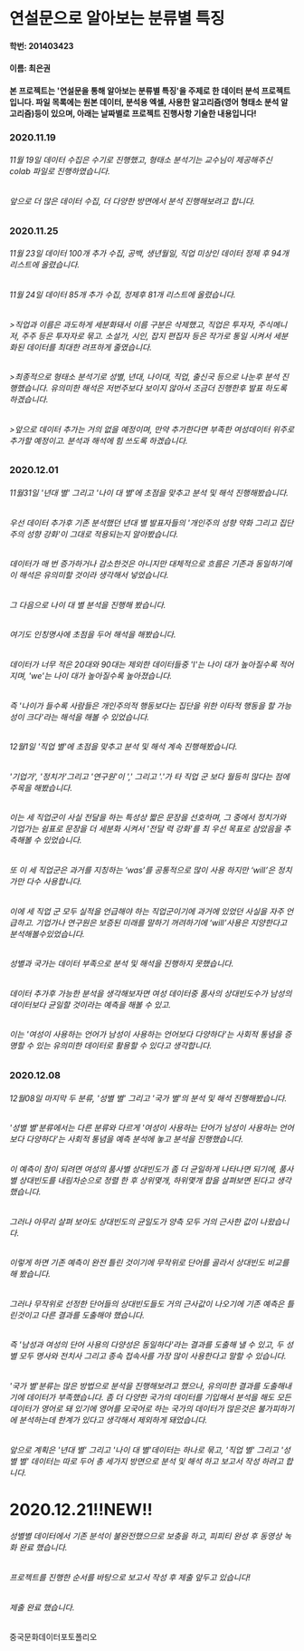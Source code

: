 # 연설문으로 알아보는 분류별 특징

#### 학번: 201403423

#### 이름: 최은권

#### 본 프로젝트는 '연설문을 통해 알아보는 분류별 특징'을 주제로 한 데이터 분석 프로젝트입니다. 파일 목록에는 원본 데이터, 분석용 엑셀, 사용한 알고리즘(영어 형태소 분석 알고리즘)등이 있으며, 아래는 날짜별로 프로젝트 진행사항 기술한 내용입니다!

### 2020.11.19
###### 11월 19일 데이터 수집은 수기로 진행했고, 형태소 분석기는 교수님이 제공해주신 colab 파일로 진행하였습니다.
###### 앞으로 더 많은 데이터 수집, 더 다양한 방면에서 분석 진행해보려고 합니다.

### 2020.11.25 
###### 11월 23일 데이터 100개 추가 수집, 공백, 생년월일, 직업 미상인 데이터 정제 후 94개 리스트에 올렸습니다.

###### 11월 24일 데이터 85개 추가 수집, 정제후 81개 리스트에 올렸습니다.
######  >직업과 이름은 과도하게 세분화돼서 이름 구분은 삭제했고, 직업은 투자자, 주식메니저, 주주 등은 투자자로 묶고. 소설가, 시인, 잡지 편집자 등은 작가로 통일 시켜서 세분화된 데이터를 최대한 려프하게 줄였습니다.
######  >최종적으로 형태소 분석기로 성별, 년대, 나이대, 직업, 출신국 등으로 나눈후 분석 진행했습니다. 유의미한 해석은 저번주보다 보이지 않아서 조금더 진행한후 발표 하도록 하겠습니다.
######  >앞으로 데이터 추가는 거의 없을 예정이며, 만약 추가한다면 부족한 여성데이터 위주로 추가할 예정이고. 분석과 해석에 힘 쓰도록 하겠습니다.

### 2020.12.01
###### 11월31일 '년대 별' 그리고 '나이 대 별'에 초점을 맞추고 분석 및 해석 진행해봤습니다.
###### 우선 데이터 추가후 기존 분석했던 년대 별 발표자들의 '개인주의 성향 약화 그리고 집단주의 성향 강화'이 그대로 적용되는지 알아봤습니다.
###### 데이터가 매 번 증가하거나 감소한것은 아니지만 대체적으로 흐름은 기존과 동일하기에 이 해석은 유의미할 것이라 생각해서 넣었습니다.
###### 그 다음으로 나이 대 별 분석을 진행해 봤습니다.
###### 여기도 인칭명사에 초점을 두어 해석을 해봤습니다.
###### 데이터가 너무 적은 20대와 90대는 제외한 데이터들중 'I'는 나이 대가 높아질수록 적어지며, 'we'는 나이 대가 높아질수록 높아졌습니다.
###### 즉 '나이가 들수록 사람들은 개인주의적 행동보다는 집단을 위한 이타적 행동을 할 가능성이 크다'라는 해석을 해볼 수 있었습니다.

###### 12월1일 '직업 별'에 초점을 맞추고 분석 및 해석 계속 진행해봤습니다.
###### '기업가', '정치가'그리고 '연구원'이 ',' 그리고 '.'가 타 직업 군 보다 월등히 많다는 점에 주목을 해봤습니다.
###### 이는 세 직업군이 사실 전달을 하는 특성상 짧은 문장을 선호하며, 그 중에서 정치가와 기업가는 쉼표로 문장을 더 세분화 시켜서 '전달 력 강화'를 최 우선 목표로 삼았음을 추측해볼 수 있었습니다.
###### 또 이 세 직업군은 과거를 지칭하는 ‘was’를 공통적으로 많이 사용 하지만 ‘will’은 정치가만 다수 사용합니다.
###### 이에 세 직업 군 모두 실적을 언급해야 하는 직업군이기에 과거에 있었던 사실을 자주 언급하고. 기업가나 연구원은 보증된 미래를 말하기 꺼려하기에 ‘will’사용은 지양한다고 분석해볼수있었습니다.

###### 성별과 국가는 데이터 부족으로 분석 및 해석을 진행하지 못했습니다.
###### 데이터 추가후 가능한 분석을 생각해보자면 여성 데이터중 품사의 상대빈도수가 남성의 데이터보다 균일할 것이라는 예측을 해볼 수 있고.
###### 이는 '여성이 사용하는 언어가 남성이 사용하는 언어보다 다양하다'는 사회적 통념을 증명할 수 있는 유의미한 데이터로 활용할 수 있다고 생각합니다.

### 2020.12.08
###### 12월08일 마지막 두 분류, '성별 별' 그리고 '국가 별'의 분석 및 해석 진행해봤습니다.
###### '성별 별'분류에서는 다른 분류와 다르게 '여성이 사용하는 단어가 남성이 사용하는 언어보다 다양하다'는 사회적 통념을 예측 분석에 놓고 분석을 진행했습니다.
###### 이 예측이 참이 되려면 여성의 품사별 상대빈도가 좀 더 균일하게 나타나면 되기에, 품사별 상대빈도를 내림차순으로 정렬 한 후 상위몇개, 하위몇개 합을 살펴보면 된다고 생각했습니다. 
###### 그러나 아무리 살펴 보아도 상대빈도의 균일도가 양측 모두 거의 근사한 값이 나왔습니다.
###### 이렇게 하면 기존 예측이 완전 틀린 것이기에 무작위로 단어를 골라서 상대빈도 비교를 해 봤습니다.
###### 그러나 무작위로 선정한 단어들의 상대빈도들도 거의 근사값이 나오기에 기존 예측은 틀린것이고 다른 결과를 도출해야 했습니다.
###### 즉 '남성과 여성의 단어 사용의 다양성은 동일하다'라는 결과를 도출해 낼 수 있고, 두 성별 모두 명사와 전치사 그리고 종속 접속사를 가장 많이 사용한다고 말할 수 있습니다.
###### '국가 별'분류는 많은 방법으로 분석을 진행해보려고 했으나, 유의미한 결과를 도출해내기에 데이터가 부족했습니다. 좀 더 다양한 국가의 데이터를 기입해서 분석을 해도 모든 데이터가 영어로 돼 있기에 영어를 모국어로 하는 국가의 데이터가 많은것은 불가피하기에 분석하는데 한계가 있다고 생각해서 제외하게 돼었습니다.
###### 앞으로 계획은 '년대 별' 그리고 '나이 대 별'데이터는 하나로 묶고, '직업 별' 그리고 '성별 별' 데이터는 따로 두어 총 세가지 방면으로 분석 및 해석 하고 보고서 작성 하려고 합니다.

# 2020.12.21!!NEW!!
###### 성별별 데이터에서 기존 분석이 불완전했으므로 보충을 하고, 피피티 완성 후 동영상 녹화 완료 했습니다.
###### 프로젝트를 진행한 순서를 바탕으로 보고서 작성 후 제출 앞두고 있습니다!
###### 제출 완료 했습니다.

중국문화데이터포토폴리오
